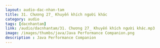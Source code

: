 ```yaml
---
layout: audio-dac-nhan-tam
title: 31. Chương 27_ Khuyến khích người khác
category: audio
tags: [dacnhantam]
link: /audio/dacnhantam/31. Chương 27_ Khuyến khích người khác.mp3 
image: /images/thumbs/java/Java Performance Companion.png
description : Java Performance Companion 
---
```













